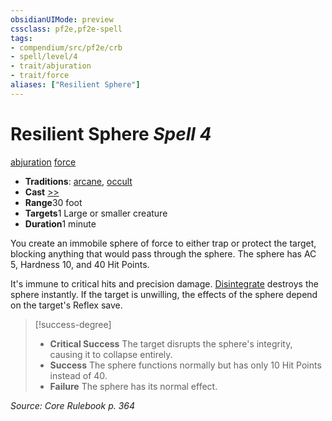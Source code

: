 ```yaml
---
obsidianUIMode: preview
cssclass: pf2e,pf2e-spell
tags:
- compendium/src/pf2e/crb
- spell/level/4
- trait/abjuration
- trait/force
aliases: ["Resilient Sphere"]
---
```

# Resilient Sphere *Spell 4*   
[abjuration](../../Rules/traits/abjuration.md)  [force](../../Rules/traits/force.md)  

- **Traditions**: [arcane](../../Rules/traits/arcane.md), [occult](../../Rules/traits/occult.md)
- **Cast** [>>](../../Rules/core-rulebook/chapter-9-playing-the-game.md#Actions "Two-Action") 
- **Range**30 foot
- **Targets**1 Large or smaller creature
- **Duration**1 minute

You create an immobile sphere of force to either trap or protect the target, blocking anything that would pass through the sphere. The sphere has AC 5, Hardness 10, and 40 Hit Points.

It's immune to critical hits and precision damage. [Disintegrate](disintegrate.md) destroys the sphere instantly. If the target is unwilling, the effects of the sphere depend on the target's Reflex save.

> [!success-degree] 
> - **Critical Success** The target disrupts the sphere's integrity, causing it to collapse entirely.
> - **Success** The sphere functions normally but has only 10 Hit Points instead of 40.
> - **Failure** The sphere has its normal effect.

*Source: Core Rulebook p. 364*